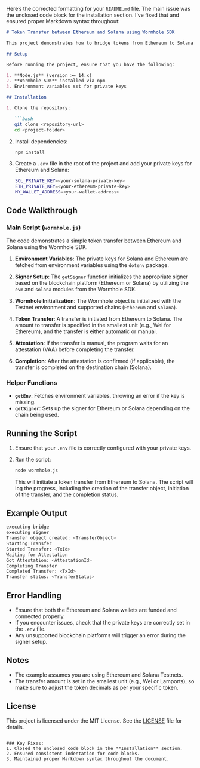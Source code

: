 Here’s the corrected formatting for your `README.md` file. The main issue was the unclosed code block for the installation section. I've fixed that and ensured proper Markdown syntax throughout:

```markdown
# Token Transfer between Ethereum and Solana using Wormhole SDK

This project demonstrates how to bridge tokens from Ethereum to Solana using the Wormhole SDK. The process involves initializing signers for both chains, initiating a transfer on the source chain (Ethereum), waiting for an attestation, and then completing the transfer on the destination chain (Solana).

## Setup

Before running the project, ensure that you have the following:

1. **Node.js** (version >= 14.x)
2. **Wormhole SDK** installed via npm
3. Environment variables set for private keys

## Installation

1. Clone the repository:

   ```bash
   git clone <repository-url>
   cd <project-folder>
   ```

2. Install dependencies:

   ```bash
   npm install
   ```

3. Create a `.env` file in the root of the project and add your private keys for Ethereum and Solana:

   ```bash
   SOL_PRIVATE_KEY=<your-solana-private-key>
   ETH_PRIVATE_KEY=<your-ethereum-private-key>
   MY_WALLET_ADDRESS=<your-wallet-address>
   ```

## Code Walkthrough

### Main Script (`wormhole.js`)

The code demonstrates a simple token transfer between Ethereum and Solana using the Wormhole SDK.

1. **Environment Variables**: The private keys for Solana and Ethereum are fetched from environment variables using the `dotenv` package.

2. **Signer Setup**: The `getSigner` function initializes the appropriate signer based on the blockchain platform (Ethereum or Solana) by utilizing the `evm` and `solana` modules from the Wormhole SDK.

3. **Wormhole Initialization**: The Wormhole object is initialized with the Testnet environment and supported chains (`Ethereum` and `Solana`).

4. **Token Transfer**: A transfer is initiated from Ethereum to Solana. The amount to transfer is specified in the smallest unit (e.g., Wei for Ethereum), and the transfer is either automatic or manual.

5. **Attestation**: If the transfer is manual, the program waits for an attestation (VAA) before completing the transfer.

6. **Completion**: After the attestation is confirmed (if applicable), the transfer is completed on the destination chain (Solana).

### Helper Functions

- **`getEnv`**: Fetches environment variables, throwing an error if the key is missing.
- **`getSigner`**: Sets up the signer for Ethereum or Solana depending on the chain being used.

## Running the Script

1. Ensure that your `.env` file is correctly configured with your private keys.
2. Run the script:

   ```bash
   node wormhole.js
   ```

   This will initiate a token transfer from Ethereum to Solana. The script will log the progress, including the creation of the transfer object, initiation of the transfer, and the completion status.

## Example Output

```bash
executing bridge
executing signer
Transfer object created: <TransferObject>
Starting Transfer
Started Transfer: <TxId>
Waiting for Attestation
Got Attestation: <AttestationId>
Completing Transfer
Completed Transfer: <TxId>
Transfer status: <TransferStatus>
```

## Error Handling

- Ensure that both the Ethereum and Solana wallets are funded and connected properly.
- If you encounter issues, check that the private keys are correctly set in the `.env` file.
- Any unsupported blockchain platforms will trigger an error during the signer setup.

## Notes

- The example assumes you are using Ethereum and Solana Testnets.
- The transfer amount is set in the smallest unit (e.g., Wei or Lamports), so make sure to adjust the token decimals as per your specific token.

## License

This project is licensed under the MIT License. See the [LICENSE](LICENSE) file for details.
```

### Key Fixes:
1. Closed the unclosed code block in the **Installation** section.
2. Ensured consistent indentation for code blocks.
3. Maintained proper Markdown syntax throughout the document.